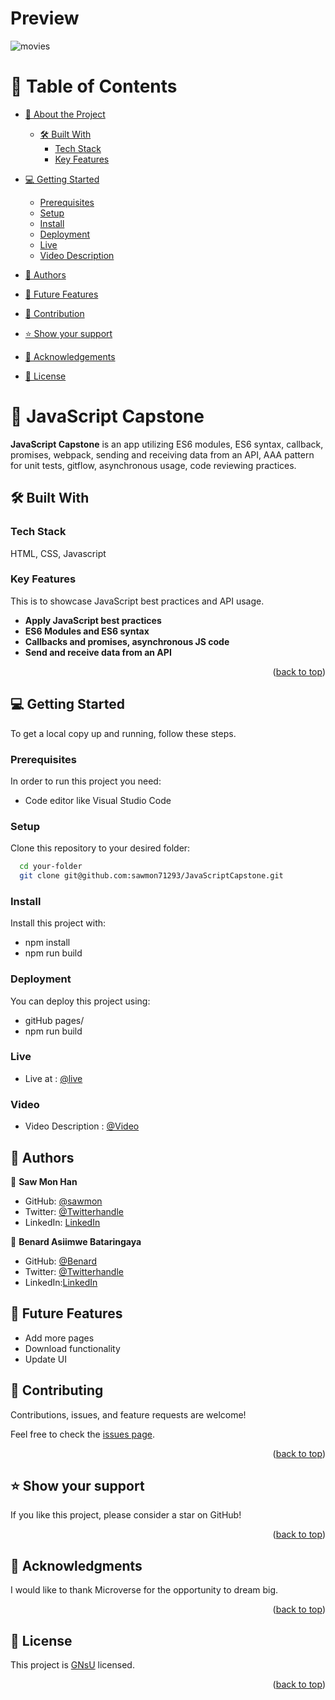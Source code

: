 <a name="readme-top"></a>

# Preview

![movies](https://user-images.githubusercontent.com/102650102/227714323-b0eb14f8-a659-4150-aa63-afca5d0607bc.jpg)

# 📗 Table of Contents

- [📖 About the Project](#about-project)

  - [🛠 Built With](#built-with)
    - [Tech Stack](#tech-stack)
    - [Key Features](#key-features)

- [💻 Getting Started](#getting-started)

  - [Prerequisites](#prerequisites)
  - [Setup](#setup)
  - [Install](#install)
  - [Deployment](#deployment)
  - [Live](#live)
  - [Video Description](#video)

- [👥 Authors](#authors)
- [🔭 Future Features](#features)
- [🤝 Contribution](#contributing)
- [⭐️ Show your support](#support)
- [🙏 Acknowledgements](#acknowledgements)
- [📝 License](#license)

<!-- PROJECT DESCRIPTION -->

# 📖 JavaScript Capstone <a name="about-project"></a>

**JavaScript Capstone** is an app utilizing ES6 modules, ES6 syntax, callback, promises, webpack, sending and receiving data from an API, AAA pattern for unit tests, gitflow, asynchronous usage, code reviewing practices.

## 🛠 Built With <a name="built-with"></a>

### Tech Stack

<a name="built-with">HTML,</a>
<a name="tech-stack">CSS,</a>
<a name="tech-stack">Javascript</a>

<!-- Features -->

### Key Features <a name="key-features"></a>

This is to showcase JavaScript best practices and API usage.

- **Apply JavaScript best practices**
- **ES6 Modules and ES6 syntax**
- **Callbacks and promises, asynchronous JS code**
- **Send and receive data from an API**

<p align="right">(<a href="#readme-top">back to top</a>)</p>

<!-- GETTING STARTED -->

## 💻 Getting Started <a name="getting-started"></a>

To get a local copy up and running, follow these steps.

### Prerequisites

In order to run this project you need:

- Code editor like Visual Studio Code

### Setup

Clone this repository to your desired folder:

```sh
  cd your-folder
  git clone git@github.com:sawmon71293/JavaScriptCapstone.git
```

### Install

Install this project with:

- npm install
- npm run build

### Deployment

You can deploy this project using:

- gitHub pages/
- npm run build

### Live

- Live at : [@live](https://sawmon71293.github.io/JavaScriptCapstone/)

### Video

- Video Description : [@Video](https://drive.google.com/file/d/1OKLjhWe-VZ22WEt02plh9VgG_t6AvtAz/view?usp=share_link)

<!-- AUTHORS -->

## 👥 Authors <a name="authors"></a>

👤 **Saw Mon Han**

- GitHub: [@sawmon](https://github.com/sawmon71293/)
- Twitter: [@Twitterhandle](https://twitter.com/sawmon34268255)
- LinkedIn: [LinkedIn](https://www.linkedin.com/in/saw-mon-han/)

👤 **Benard Asiimwe Bataringaya**

- GitHub: [@Benard](https://github.com/King-Benx)
- Twitter: [@Twitterhandle](https://twitter.com/bataringaya_ben)
- LinkedIn:[LinkedIn](https://www.linkedin.com/in/benard-asiimwe-bataringaya-4b673672/)

## 🔭 Future Features <a name="features"></a>

- Add more pages
- Download functionality
- Update UI

<!-- CONTRIBUTING -->

## 🤝 Contributing <a name="contributing"></a>

Contributions, issues, and feature requests are welcome!

Feel free to check the [issues page](../../issues/).

<p align="right">(<a href="#readme-top">back to top</a>)</p>

<!-- SUPPORT -->

## ⭐️ Show your support <a name="support"></a>

If you like this project, please consider a star on GitHub!

<p align="right">(<a href="#readme-top">back to top</a>)</p>

<!-- ACKNOWLEDGEMENTS -->

## 🙏 Acknowledgments <a name="acknowledgements"></a>

I would like to thank Microverse for the opportunity to dream big.

<p align="right">(<a href="#readme-top">back to top</a>)</p>

<!-- LICENSE -->

## 📝 License <a name="license"></a>

This project is [GNsU](./LICENSE) licensed.

<p align="right">(<a href="#readme-top">back to top</a>)</p>
